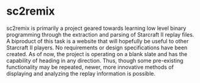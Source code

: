 sc2remix
========

sc2remix is primarily a project geared towards learning low level binary programming through the extraction and parsing of Starcraft II replay files. A biproduct of this task is a website that will hopefully be useful to other Starcraft II players. No requirements or design specifications have been created. As of now, the project is operating on a blank slate and has the capability of heading in any direction. Thus, though some pre-existing functionality may be repeated, newer, more innovative methods of displaying and analyzing the replay information is possible.
